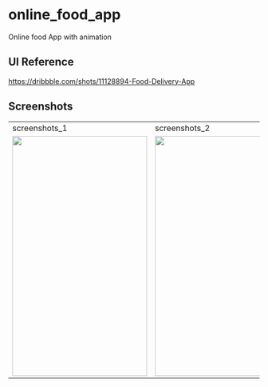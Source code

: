 # online_food_app

Online food App with animation

## UI Reference

https://dribbble.com/shots/11128894-Food-Delivery-App

## Screenshots


<table>
  <tr>
    <td>screenshots_1</td>
     <td>screenshots_2</td>
     <td>screenshots_3</td>
  </tr>
  <tr>
    <td><img src="https://github.com/brinesoftwares/FlutterIOT/blob/master/screenshots/screenshots1.jpg?raw=true" width=270 height=480></td>
    <td><img src="screenshots/Screenshot_1582745125.png" width=270 height=480></td>
    <td><img src="screenshots/Screenshot_1582745139.png" width=270 height=480></td>
  </tr>
 </table>
